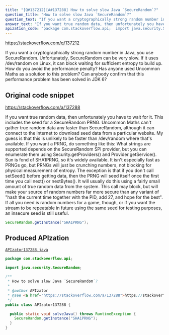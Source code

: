 ```yaml
---
title: "[Q#137212][A#137288] How to solve slow Java `SecureRandom`?"
question_title: "How to solve slow Java `SecureRandom`?"
question_text: "If you want a cryptographically strong random number in Java, you use SecureRandom. Unfortunately, SecureRandom can be very slow. If it uses /dev/random on Linux, it can block waiting for sufficient entropy to build up. How do you avoid the performance penalty? Has anyone used Uncommon Maths as a solution to this problem? Can anybody confirm that this performance problem has been solved in JDK 6?"
answer_text: "If you want true random data, then unfortunately you have to wait for it. This includes the seed for a SecureRandom PRNG. Uncommon Maths can't gather true random data any faster than SecureRandom, although it can connect to the internet to download seed data from a particular website. My guess is that this is unlikely to be faster than /dev/random where that's available. If you want a PRNG, do something like this: What strings are supported depends on the SecureRandom SPI provider, but you can enumerate them using Security.getProviders() and Provider.getService(). Sun is fond of SHA1PRNG, so it's widely available. It isn't especially fast as PRNGs go, but PRNGs will just be crunching numbers, not blocking for physical measurement of entropy. The exception is that if you don't call setSeed() before getting data, then the PRNG will seed itself once the first time you call next() or nextBytes(). It will usually do this using a fairly small amount of true random data from the system. This call may block, but will make your source of random numbers far more secure than any variant of \"hash the current time together with the PID, add 27, and hope for the best\". If all you need is random numbers for a game, though, or if you want the stream to be repeatable in future using the same seed for testing purposes, an insecure seed is still useful."
apization_code: "package com.stackoverflow.api;  import java.security.SecureRandom;  /**  * How to solve slow Java `SecureRandom`?  *  * @author APIzator  * @see <a href=\"https://stackoverflow.com/a/137288\">https://stackoverflow.com/a/137288</a>  */ public class APIzator137288 {    public static void solveJava() throws RuntimeException {     SecureRandom.getInstance(\"SHA1PRNG\");   } }"
---
```


https://stackoverflow.com/q/137212

If you want a cryptographically strong random number in Java, you use SecureRandom. Unfortunately, SecureRandom can be very slow. If it uses /dev/random on Linux, it can block waiting for sufficient entropy to build up. How do you avoid the performance penalty?
Has anyone used Uncommon Maths as a solution to this problem?
Can anybody confirm that this performance problem has been solved in JDK 6?



## Original code snippet

https://stackoverflow.com/a/137288

If you want true random data, then unfortunately you have to wait for it. This includes the seed for a SecureRandom PRNG. Uncommon Maths can&#x27;t gather true random data any faster than SecureRandom, although it can connect to the internet to download seed data from a particular website. My guess is that this is unlikely to be faster than /dev/random where that&#x27;s available.
If you want a PRNG, do something like this:
What strings are supported depends on the SecureRandom SPI provider, but you can enumerate them using Security.getProviders() and Provider.getService().
Sun is fond of SHA1PRNG, so it&#x27;s widely available. It isn&#x27;t especially fast as PRNGs go, but PRNGs will just be crunching numbers, not blocking for physical measurement of entropy.
The exception is that if you don&#x27;t call setSeed() before getting data, then the PRNG will seed itself once the first time you call next() or nextBytes(). It will usually do this using a fairly small amount of true random data from the system. This call may block, but will make your source of random numbers far more secure than any variant of &quot;hash the current time together with the PID, add 27, and hope for the best&quot;. If all you need is random numbers for a game, though, or if you want the stream to be repeatable in future using the same seed for testing purposes, an insecure seed is still useful.

```java
SecureRandom.getInstance("SHA1PRNG");
```

## Produced APIzation

[`APIzator137288.java`](https://github.com/pasqualesalza/apization-temp-data/raw/master/apizations/java/APIzator137288.java)

```java
package com.stackoverflow.api;

import java.security.SecureRandom;

/**
 * How to solve slow Java `SecureRandom`?
 *
 * @author APIzator
 * @see <a href="https://stackoverflow.com/a/137288">https://stackoverflow.com/a/137288</a>
 */
public class APIzator137288 {

  public static void solveJava() throws RuntimeException {
    SecureRandom.getInstance("SHA1PRNG");
  }
}

```